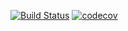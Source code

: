 [![Build Status](https://app.travis-ci.com/gregoirebaverez/cs107test.svg?branch=master)](https://app.travis-ci.com/gregoirebaverez/cs107test)
[![codecov](https://codecov.io/gh/gregoirebaverez/cs107test/branch/master/graph/badge.svg?token=G14S6FCQ4J)](https://codecov.io/gh/gregoirebaverez/cs107test)
